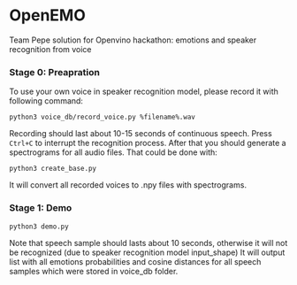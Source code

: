 # OpenEMO
Team Pepe solution for Openvino hackathon: emotions and speaker recognition from voice

### Stage 0: Preapration
To use your own voice in speaker recognition model, please record it with following command: 
```
python3 voice_db/record_voice.py %filename%.wav
```
Recording should last about 10-15 seconds of continuous speech. Press ``Ctrl+C`` to interrupt the recognition process.
After that you should generate a spectrograms for all audio files. That could be done with:
```
python3 create_base.py
```
It will convert all recorded voices to .npy files with spectrograms. 

### Stage 1: Demo
```
python3 demo.py
```
Note that speech sample should lasts about 10 seconds, otherwise it will not be recognized (due to speaker recognition model input_shape)
It will output list with all emotions probabilities and cosine distances for all speech samples which were stored in voice_db folder. 

